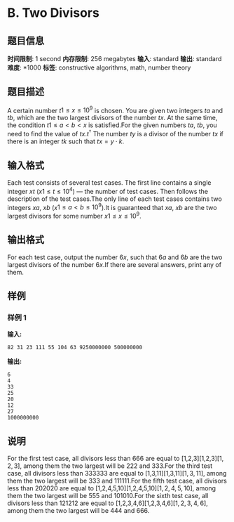 # B. Two Divisors

## 题目信息

**时间限制**: 1 second
**内存限制**: 256 megabytes
**输入**: standard
**输出**: standard
**难度**: *1000
**标签**: constructive algorithms, math, number theory

## 题目描述

A certain number $t$$1 \le x \le 10^9$ is chosen. You are given two integers $t$$a$ and $t$$b$, which are the two largest divisors of the number $t$$x$. At the same time, the condition $t$$1 \le a < b < x$ is satisfied.For the given numbers $t$$a$, $t$$b$, you need to find the value of $t$$x$.$t$$^{\dagger}$ The number $t$$y$ is a divisor of the number $t$$x$ if there is an integer $t$$k$ such that $t$$x = y \cdot k$.

## 输入格式

Each test consists of several test cases. The first line contains a single integer $x$$t$ ($x$$1 \le t \le 10^4$) — the number of test cases. Then follows the description of the test cases.The only line of each test cases contains two integers $x$$a$, $x$$b$ ($x$$1 \le a < b \le 10^9$).It is guaranteed that $x$$a$, $x$$b$ are the two largest divisors for some number $x$$1 \le x \le 10^9$.

## 输出格式

For each test case, output the number $6$$x$, such that $6$$a$ and $6$$b$ are the two largest divisors of the number $6$$x$.If there are several answers, print any of them.

## 样例

### 样例 1

**输入:**
```
82 31 23 111 55 104 63 9250000000 500000000
```

**输出:**
```
6
4
33
25
20
12
27
1000000000
```

## 说明

For the first test case, all divisors less than 66$6$ are equal to [1,2,3][1,2,3]$[1, 2, 3]$, among them the two largest will be 22$2$ and 33$3$.For the third test case, all divisors less than 3333$33$ are equal to [1,3,11][1,3,11]$[1, 3, 11]$, among them the two largest will be 33$3$ and 1111$11$.For the fifth test case, all divisors less than 2020$20$ are equal to [1,2,4,5,10][1,2,4,5,10]$[1, 2, 4, 5, 10]$, among them the two largest will be 55$5$ and 1010$10$.For the sixth test case, all divisors less than 1212$12$ are equal to [1,2,3,4,6][1,2,3,4,6]$[1, 2, 3, 4, 6]$, among them the two largest will be 44$4$ and 66$6$.
